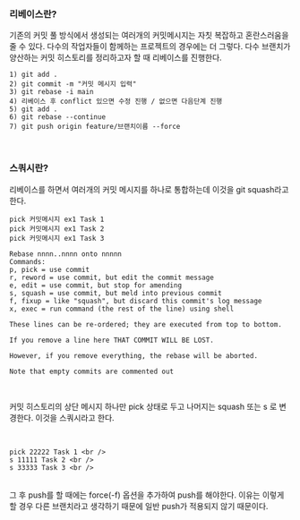 ### 리베이스란?
기존의 커밋 풀 방식에서 생성되는 여러개의 커밋메시지는 자칫 복잡하고 혼란스러움을 줄 수 있다. 다수의 작업자들이 함께하는 프로젝트의 경우에는 더 그렇다. 다수 브랜치가 양산하는 커밋 히스토리를 정리하고자 할 때 리베이스를 진행한다.
```
1) git add .
2) git commit -m "커밋 메시지 입력"
3) git rebase -i main
4) 리베이스 후 conflict 있으면 수정 진행 / 없으면 다음단계 진행
5) git add .
6) git rebase --continue
7) git push origin feature/브랜치이름 --force
```
<br />

### 스쿼시란?
리베이스를 하면서 여러개의 커밋 메시지를 하나로 통합하는데 이것을 git squash라고 한다.<br />
```
pick 커밋메시지 ex1 Task 1
pick 커밋메시지 ex1 Task 2
pick 커밋메시지 ex1 Task 3

Rebase nnnn..nnnn onto nnnnn
Commands:
p, pick = use commit
r, reword = use commit, but edit the commit message
e, edit = use commit, but stop for amending
s, squash = use commit, but meld into previous commit
f, fixup = like "squash", but discard this commit's log message
x, exec = run command (the rest of the line) using shell

These lines can be re-ordered; they are executed from top to bottom.

If you remove a line here THAT COMMIT WILL BE LOST.

However, if you remove everything, the rebase will be aborted.

Note that empty commits are commented out

```
<br />

커밋 히스토리의 상단 메시지 하나만 pick 상태로 두고 나머지는 squash 또는 s 로 변경한다. 이것을 스쿼시라고 한다.

<br />

```
pick 22222 Task 1 <br />
s 11111 Task 2 <br />
s 33333 Task 3 <br />
```
<br />
그 후 push를 할 때에는 force(-f) 옵션을 추가하여 push를 해야한다. 이유는 이렇게 할 경우 다른 브랜치라고 생각하기 때문에 일반 push가 적용되지 않기 때문이다.
